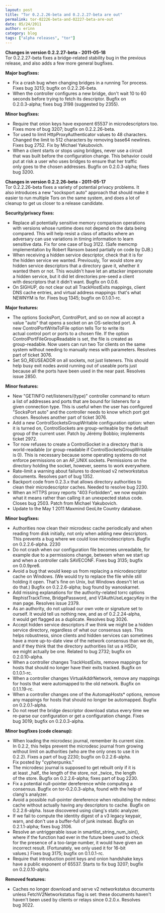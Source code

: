 ```yaml
---
layout: post
title: "Tor 0.2.2.26-beta and 0.2.2.27-beta are out"
permalink: tor-02226-beta-and-02227-beta-are-out
date: 05/24/2011
author: erinn
category: blog
tags: ["alpha releases", "tor"]
---
```


 **Changes in version 0.2.2.27-beta - 2011-05-18**  
 Tor 0.2.2.27-beta fixes a bridge-related stability bug in the previous  
 release, and also adds a few more general bugfixes.

**Major bugfixes:**

- Fix a crash bug when changing bridges in a running Tor process.  
 Fixes bug 3213; bugfix on 0.2.2.26-beta.
- When the controller configures a new bridge, don't wait 10 to 60  
 seconds before trying to fetch its descriptor. Bugfix on  
 0.2.0.3-alpha; fixes bug 3198 (suggested by 2355).

**Minor bugfixes:**

- Require that onion keys have exponent 65537 in microdescriptors too.  
 Fixes more of bug 3207; bugfix on 0.2.2.26-beta.
- Tor used to limit HttpProxyAuthenticator values to 48 characters.  
 Changed the limit to 512 characters by removing base64 newlines.  
 Fixes bug 2752. Fix by Michael Yakubovich.
- When a client starts or stops using bridges, never use a circuit  
 that was built before the configuration change. This behavior could  
 put at risk a user who uses bridges to ensure that her traffic  
 only goes to the chosen addresses. Bugfix on 0.2.0.3-alpha; fixes  
 bug 3200.

**Changes in version 0.2.2.26-beta - 2011-05-17**  
 Tor 0.2.2.26-beta fixes a variety of potential privacy problems. It  
 also introduces a new "socksport auto" approach that should make it  
 easier to run multiple Tors on the same system, and does a lot of  
 cleanup to get us closer to a release candidate.

**Security/privacy fixes:**

- Replace all potentially sensitive memory comparison operations  
 with versions whose runtime does not depend on the data being  
 compared. This will help resist a class of attacks where an  
 adversary can use variations in timing information to learn  
 sensitive data. Fix for one case of bug 3122. (Safe memcmp  
 implementation by Robert Ransom based partially on code by DJB.)
- When receiving a hidden service descriptor, check that it is for  
 the hidden service we wanted. Previously, Tor would store any  
 hidden service descriptors that a directory gave it, whether it  
 wanted them or not. This wouldn't have let an attacker impersonate  
 a hidden service, but it did let directories pre-seed a client  
 with descriptors that it didn't want. Bugfix on 0.0.6.
- On SIGHUP, do not clear out all TrackHostExits mappings, client  
 DNS cache entries, and virtual address mappings: that's what  
 NEWNYM is for. Fixes bug 1345; bugfix on 0.1.0.1-rc.

**Major features:**

- The options SocksPort, ControlPort, and so on now all accept a  
 value "auto" that opens a socket on an OS-selected port. A  
 new ControlPortWriteToFile option tells Tor to write its  
 actual control port or ports to a chosen file. If the option  
 ControlPortFileGroupReadable is set, the file is created as  
 group-readable. Now users can run two Tor clients on the same  
 system without needing to manually mess with parameters. Resolves  
 part of ticket 3076.
- Set SO\_REUSEADDR on all sockets, not just listeners. This should  
 help busy exit nodes avoid running out of useable ports just  
 because all the ports have been used in the near past. Resolves  
 issue 2850.

**Minor features:**

- New "GETINFO net/listeners/(type)" controller command to return  
 a list of addresses and ports that are bound for listeners for a  
 given connection type. This is useful when the user has configured  
 "SocksPort auto" and the controller needs to know which port got  
 chosen. Resolves another part of ticket 3076.
- Add a new ControlSocketsGroupWritable configuration option: when  
 it is turned on, ControlSockets are group-writeable by the default  
 group of the current user. Patch by Jérémy Bobbio; implements  
 ticket 2972.
- Tor now refuses to create a ControlSocket in a directory that is  
 world-readable (or group-readable if ControlSocketsGroupWritable  
 is 0). This is necessary because some operating systems do not  
 enforce permissions on an AF\_UNIX sockets. Permissions on the  
 directory holding the socket, however, seems to work everywhere.
- Rate-limit a warning about failures to download v2 networkstatus  
 documents. Resolves part of bug 1352.
- Backport code from 0.2.3.x that allows directory authorities to  
 clean their microdescriptor caches. Needed to resolve bug 2230.
- When an HTTPS proxy reports "403 Forbidden", we now explain  
 what it means rather than calling it an unexpected status code.  
 Closes bug 2503. Patch from Michael Yakubovich.
- Update to the May 1 2011 Maxmind GeoLite Country database.

**Minor bugfixes:**

- Authorities now clean their microdesc cache periodically and when  
 reading from disk initially, not only when adding new descriptors.  
 This prevents a bug where we could lose microdescriptors. Bugfix  
 on 0.2.2.6-alpha. 2230
- Do not crash when our configuration file becomes unreadable, for  
 example due to a permissions change, between when we start up  
 and when a controller calls SAVECONF. Fixes bug 3135; bugfix  
 on 0.0.9pre6.
- Avoid a bug that would keep us from replacing a microdescriptor  
 cache on Windows. (We would try to replace the file while still  
 holding it open. That's fine on Unix, but Windows doesn't let us  
 do that.) Bugfix on 0.2.2.6-alpha; bug found by wanoskarnet.
- Add missing explanations for the authority-related torrc options  
 RephistTrackTime, BridgePassword, and V3AuthUseLegacyKey in the  
 man page. Resolves issue 2379.
- As an authority, do not upload our own vote or signature set to  
 ourself. It would tell us nothing new, and as of 0.2.2.24-alpha,  
 it would get flagged as a duplicate. Resolves bug 3026.
- Accept hidden service descriptors if we think we might be a hidden  
 service directory, regardless of what our consensus says. This  
 helps robustness, since clients and hidden services can sometimes  
 have a more up-to-date view of the network consensus than we do,  
 and if they think that the directory authorities list us a HSDir,  
 we might actually be one. Related to bug 2732; bugfix on  
 0.2.0.10-alpha.
- When a controller changes TrackHostExits, remove mappings for  
 hosts that should no longer have their exits tracked. Bugfix on  
 0.1.0.1-rc.
- When a controller changes VirtualAddrNetwork, remove any mappings  
 for hosts that were automapped to the old network. Bugfix on  
 0.1.1.19-rc.
- When a controller changes one of the AutomapHosts\* options, remove  
 any mappings for hosts that should no longer be automapped. Bugfix  
 on 0.2.0.1-alpha.
- Do not reset the bridge descriptor download status every time we  
 re-parse our configuration or get a configuration change. Fixes  
 bug 3019; bugfix on 0.2.0.3-alpha.

**Minor bugfixes (code cleanup):**

- When loading the microdesc journal, remember its current size.  
 In 0.2.2, this helps prevent the microdesc journal from growing  
 without limit on authorities (who are the only ones to use it in  
 0.2.2). Fixes a part of bug 2230; bugfix on 0.2.2.6-alpha.  
 Fix posted by "cypherpunks."
- The microdesc journal is supposed to get rebuilt only if it is  
 at least \_half\_ the length of the store, not \_twice\_ the length  
 of the store. Bugfix on 0.2.2.6-alpha; fixes part of bug 2230.
- Fix a potential null-pointer dereference while computing a  
 consensus. Bugfix on tor-0.2.0.3-alpha, found with the help of  
 clang's analyzer.
- Avoid a possible null-pointer dereference when rebuilding the mdesc  
 cache without actually having any descriptors to cache. Bugfix on  
 0.2.2.6-alpha. Issue discovered using clang's static analyzer.
- If we fail to compute the identity digest of a v3 legacy keypair,  
 warn, and don't use a buffer-full of junk instead. Bugfix on  
 0.2.1.1-alpha; fixes bug 3106.
- Resolve an untriggerable issue in smartlist\_string\_num\_isin(),  
 where if the function had ever in the future been used to check  
 for the presence of a too-large number, it would have given an  
 incorrect result. (Fortunately, we only used it for 16-bit  
 values.) Fixes bug 3175; bugfix on 0.1.0.1-rc.
- Require that introduction point keys and onion handshake keys  
 have a public exponent of 65537. Starts to fix bug 3207; bugfix  
 on 0.2.0.10-alpha.

**Removed features:**

- Caches no longer download and serve v2 networkstatus documents  
 unless FetchV2Networkstatus flag is set: these documents haven't  
 haven't been used by clients or relays since 0.2.0.x. Resolves  
 bug 3022.

